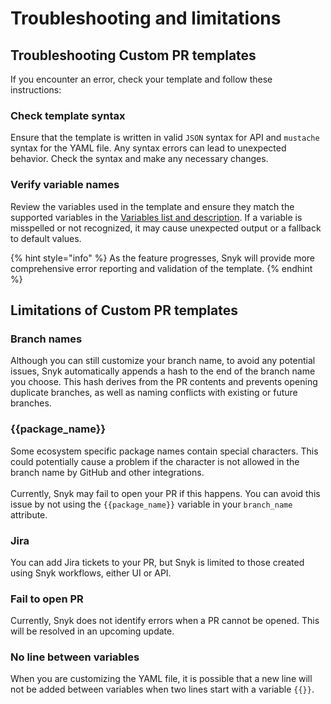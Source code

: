 # Troubleshooting and limitations

## Troubleshooting Custom PR templates

If you encounter an error, check your template and follow these instructions:

### Check template syntax

Ensure that the template is written in valid `JSON` syntax for API and `mustache` syntax for the YAML file. Any syntax errors can lead to unexpected behavior. Check the syntax and make any necessary changes. &#x20;

### Verify variable names

Review the variables used in the template and ensure they match the supported variables in the [Variables list and description](variables-list-and-description.md). If a variable is misspelled or not recognized, it may cause unexpected output or a fallback to default values.&#x20;

{% hint style="info" %}
As the feature progresses, Snyk will provide more comprehensive error reporting and validation of the template.
{% endhint %}

## Limitations of Custom PR templates

### Branch names&#x20;

Although you can still customize your branch name, to avoid any potential issues, Snyk automatically appends a hash to the end of the branch name you choose. This hash derives from the PR contents and prevents opening duplicate branches, as well as naming conflicts with existing or future branches.

### \{{package\_name\}}

Some ecosystem specific package names contain special characters. This could potentially cause a problem if the character is not allowed in the branch name by GitHub and other integrations. \
\
Currently, Snyk may fail to open your PR if this happens. You can avoid this issue by not using the `{{package_name}}` variable in your `branch_name` attribute.&#x20;

### Jira

You can add Jira tickets to your PR, but Snyk is limited to those created using Snyk workflows, either UI or API.

### Fail to open PR

Currently, Snyk does not identify errors when a PR cannot be opened. This will be resolved in an upcoming update.

### No line between variables

When you are customizing the YAML file, it is possible that a new line will not be added between variables when two lines start with a variable `{{}}`.

